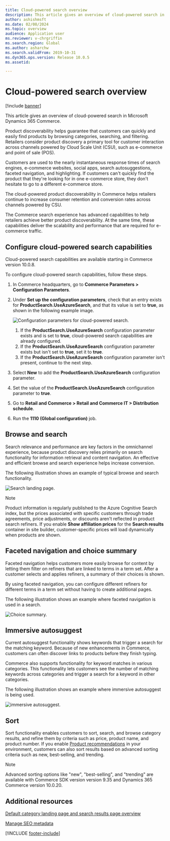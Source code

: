 ```yaml
---
title: Cloud-powered search overview
description: This article gives an overview of cloud-powered search in Microsoft Dynamics 365 Commerce.
author: ashishmsft
ms.date: 02/08/2024
ms.topic: overview
audience: Application user
ms.reviewer: v-chrgriffin
ms.search.region: Global
ms.author: asharchw
ms.search.validFrom: 2019-10-31
ms.dyn365.ops.version: Release 10.0.5
ms.assetid:

---
```


# Cloud-powered search overview

[!include [banner](includes/banner.md)]

This article gives an overview of cloud-powered search in Microsoft Dynamics 365 Commerce.

Product discoverability helps guarantee that customers can quickly and easily find products by browsing categories, searching, and filtering. Retailers consider product discovery a primary tool for customer interaction across channels powered by Cloud Scale Unit (CSU), such as e-commerce and point of sale (POS).

Customers are used to the nearly instantaneous response times of search engines, e-commerce websites, social apps, search autosuggestions, faceted navigation, and highlighting. If customers can't quickly find the product that they're looking for in one e-commerce store, they don't hesitate to go to a different e-commerce store.

The cloud-powered product discoverability in Commerce helps retailers continue to increase consumer retention and conversion rates across channels powered by CSU.

The Commerce search experience has advanced capabilities to help retailers achieve better product discoverability. At the same time, these capabilities deliver the scalability and performance that are required for e-commerce traffic.

## Configure cloud-powered search capabilities

Cloud-powered search capabilities are available starting in Commerce version 10.0.8.

To configure cloud-powered search capabilities, follow these steps.

1. In Commerce headquarters, go to **Commerce Parameters \> Configuration Parameters**.
1. Under **Set up the configuration parameters**, check that an entry exists for **ProductSearch.UseAzureSearch**, and that its value is set to **true**, as shown in the following example image.

    ![Configuration parameters for cloud-powered search.](./media/CloudPoweredSearchConfigurationParameters.png)

    1. If the **ProductSearch.UseAzureSearch** configuration parameter exists and is set to **true**, cloud-powered search capabilities are already configured.
    1. If the **ProductSearch.UseAzureSearch** configuration parameter exists but isn't set to **true**, set it to **true**.
    1. If the **ProductSearch.UseAzureSearch** configuration parameter isn't present, continue to the next step.

1. Select **New** to add the **ProductSearch.UseAzureSearch** configuration parameter.
1. Set the value of the **ProductSearch.UseAzureSearch** configuration parameter to **true**.
1. Go to **Retail and Commerce \> Retail and Commerce IT \> Distribution schedule**.
1. Run the **1110 (Global configuration)** job.

## Browse and search

Search relevance and performance are key factors in the omnichannel experience, because product discovery relies primarily on search functionality for information retrieval and content navigation. An effective and efficient browse and search experience helps increase conversion.

The following illustration shows an example of typical browse and search functionality.

![Search landing page.](./media/SearchLanding.png)

> [!NOTE]
> Product information is regularly published to the Azure Cognitive Search index, but the prices associated with specific customers through trade agreements, price adjustments, or discounts aren't reflected in product search refiners. If you enable **Show affiliation prices** for the **Search results** container in site builder, customer-specific prices will load dynamically when products are shown.

## Faceted navigation and choice summary

Faceted navigation helps customers more easily browse for content by letting them filter on refiners that are linked to terms in a term set. After a customer selects and applies refiners, a summary of their choices is shown.

By using faceted navigation, you can configure different refiners for different terms in a term set without having to create additional pages.

The following illustration shows an example where faceted navigation is used in a search.

![Choice summary.](./media/ChoiceSummary.png)

## Immersive autosuggest

Current autosuggest functionality shows keywords that trigger a search for the matching keyword. Because of new enhancements in Commerce, customers can often discover links to products before they finish typing.

Commerce also supports functionality for keyword matches in various categories. This functionality lets customers see the number of matching keywords across categories and trigger a search for a keyword in other categories.

The following illustration shows an example where immersive autosuggest is being used.

![immersive autosuggest.](./media/ImmersiveAutoSuggestUX.png)

## Sort

Sort functionality enables customers to sort, search, and browse category results, and refine them by criteria such as price, product name, and product number. If you enable [Product recommendations](product-recommendations.md) in your environment, customers can also sort results based on advanced sorting criteria such as new, best-selling, and trending.

> [!NOTE]
> Advanced sorting options like "new", "best-selling", and "trending" are available with Commerce SDK version version 9.35 and Dynamics 365 Commerce version 10.0.20.

## Additional resources

[Default category landing page and search results page overview](category-search-page-overview.md)

[Manage SEO metadata](manage-seo-metadata.md)


[!INCLUDE [footer-include](../includes/footer-banner.md)]
